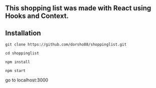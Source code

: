 ## This shopping list was made with React using Hooks and Context.


## Installation
`git clone https://github.com/dorsho88/shoppinglist.git`

`cd shoppinglist`

`npm install`

`npm start`

 go to localhost:3000

